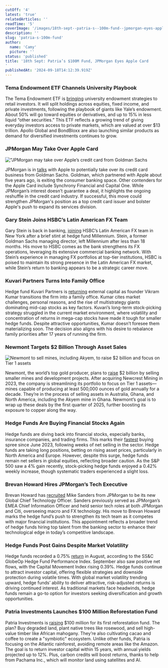```yaml
---
cutOff: '4'
latest: 'true'
relatedArticles: ''
readTime: '5'
coverImage: '/images/18th-sept--patria-s--100m-fund--jpmorgan-eyes-apple-card-a-c5Nz.jpg'
description: ''
slug: 'patria-s-100m-fund'
author:
  name: 'Camy'
  picture: ''
status: 'published'
title: '18th Sept: Patria’s $100M Fund, JPMorgan Eyes Apple Card
'
publishedAt: '2024-09-18T14:12:39.919Z'
---
```


### Tema Endowment ETF Channels University Playbook

The Tema Endowment ETF is [bringing](https://www.bnnbloomberg.ca/investing/etfs/2024/09/17/an-endowment-etf-plans-to-ride-wall-streets-private-asset-craze/) university endowment strategies to retail investors. It will split holdings across equities, fixed income, and private investments, following the playbook of giants like Yale’s endowment. About 50% will go toward equities or derivatives, and up to 15% in less liquid “other securities.” This ETF reflects a growing trend of giving everyday investors access to private markets, which are valued at over $13 trillion. Apollo Global and BondBloxx are also launching similar products as demand for diversified investments continues to grow.

### JPMorgan May Take Over Apple Card

!["JPMorgan may take over Apple’s credit card from Goldman Sachs](/images/18th-sept--patria-s--100m-fund--jpmorgan-eyes-apple-card-a-M1ND.jpg)

JPMorgan is in [talks](https://www.bnnbloomberg.ca/business/company-news/2024/09/17/jpmorgan-joins-suitors-for-apple-card-that-goldman-wants-to-shed/) with Apple to potentially take over its credit card business from Goldman Sachs. Goldman, which partnered with Apple about five years ago, is exiting the consumer banking space. Other contenders for the Apple Card include Synchrony Financial and Capital One. While JPMorgan’s interest doesn’t guarantee a deal, it highlights the ongoing reshuffle in the credit card industry. If successful, this move could strengthen JPMorgan's position as a top credit card issuer and bolster Apple's push to expand its services division.

### Gary Stein Joins HSBC’s Latin American FX Team

Gary Stein is back in banking, [joining](https://www.hedgeweek.com/ex-goldman-sachs-md-goes-back-to-banking-with-hsbc-after-brief-millennium-stay/#:~:text=Gary%20Stein%2C%20a%20former%20managing,a%20report%20by%20eFinancial%20Careers.) HSBC’s Latin American FX team in New York after a brief stint at hedge fund Millennium. Stein, a former Goldman Sachs managing director, left Millennium after less than 18 months. His move to HSBC comes as the bank strengthens its FX operations, leveraging its extensive commercial banking network. With Stein’s experience in managing FX portfolios at top-tier institutions, HSBC is poised to maintain its strong presence in the Latin American FX market, while Stein’s return to banking appears to be a strategic career move.

### Kuvari Partners Turns Into Family Office

Hedge fund Kuvari Partners is [returning](https://www.bnnbloomberg.ca/business/company-news/2024/09/17/vikram-kumars-hedge-fund-kuvari-to-return-external-capital/) external capital as founder Vikram Kumar transitions the firm into a family office. Kumar cites market challenges, personal reasons, and the rise of multistrategy giants dominating mid-cap stocks as key factors. Kuvari’s long-term stock-picking strategy struggled in the current market environment, where volatility and concentration of returns in mega-cap stocks have made it tough for smaller hedge funds. Despite attractive opportunities, Kumar doesn’t foresee them materializing soon. The decision also aligns with his desire to rebalance family priorities after 17 years of running the firm.

### Newmont Targets $2 Billion Through Asset Sales

![Newmont to sell mines, including Akyem, to raise $2 billion and focus on Tier 1 assets](/images/18th-sept--patria-s--100m-fund--jpmorgan-eyes-apple-card-b-c1OT.jpg)

Newmont, the world’s top gold producer, plans to [raise](https://www.bnnbloomberg.ca/investing/2024/09/17/newmont-is-on-track-to-get-at-least-2-billion-from-asset-sales-coo-says/) $2 billion by selling smaller mines and development projects. After acquiring Newcrest Mining in 2023, the company is streamlining its portfolio to focus on Tier 1 assets—mines capable of producing at least 500,000 ounces of gold annually for a decade. They’re in the process of selling assets in Australia, Ghana, and North America, including the Akyem mine in Ghana. Newmont’s goal is to wrap up these deals by the first quarter of 2025, further boosting its exposure to copper along the way.

### Hedge Funds Are Buying Financial Stocks Again

Hedge funds are diving back into financial stocks, especially banks, insurance companies, and trading firms. This marks their [fastest](https://www.hedgeweek.com/hedge-funds-switch-focus-to-financial-sector-stocks/#:~:text=Hedge%20funds%20have%20returned%20to,brokerage%20division%20at%20Goldman%20Sachs.) buying spree since June 2023, following weeks of net selling in the sector. Hedge funds are taking long positions, betting on rising asset prices, particularly in North America and Europe. However, despite this surge, hedge funds remain net sellers in global equities, reflecting broader caution. As the S&P 500 saw a 4% gain recently, stock-picking hedge funds enjoyed a 0.42% weekly increase, though systematic traders experienced a slight loss.

### Brevan Howard Hires JPMorgan’s Tech Executive

Brevan Howard has [recruited](https://www.hedgeweek.com/brevan-howard-taps-jpmorgan-technologist-for-cto-role/#:~:text=Brevan%20Howard%20has%20become%20the,a%20report%20by%20eFinancial%20Careers.) Mike Sanders from JPMorgan to be its new Global Chief Technology Officer. Sanders previously served as JPMorgan’s EMEA Chief Information Officer and held senior tech roles at both JPMorgan and Citi, overseeing macro and FX technology. His move to Brevan Howard marks the hedge fund’s push to strengthen its tech team as it competes with major financial institutions. This appointment reflects a broader trend of hedge funds hiring top talent from the banking sector to enhance their technological edge in today’s competitive landscape.

### Hedge Funds Post Gains Despite Market Volatility

Hedge funds recorded a 0.75% [return](https://www.hedgeweek.com/hedge-funds-up-0-75-in-august-says-ssc-globeop/#:~:text=Hedge%20funds%20advanced%200.75%25%20in,%2C%20advanced%200.39%25%20for%20September.) in August, according to the SS&C GlobeOp Hedge Fund Performance Index. September also saw positive net flows, with the Capital Movement Index rising 0.39%. Hedge funds continue to attract investor capital, offering flexible strategies and downside protection during volatile times. With global market volatility trending upward, hedge funds’ ability to deliver attractive, risk-adjusted returns is driving continued interest. As traditional markets face headwinds, hedge funds remain a go-to option for investors seeking diversification and growth opportunities.

### Patria Investments Launches $100 Million Reforestation Fund

Patria Investments is [raising](https://www.bnnbloomberg.ca/investing/commodities/2024/09/17/alternative-investment-firm-launches-brazil-reforestation-fund/) $100 million for its first reforestation fund. The plan? Buy degraded land, plant native trees like rosewood, and sell high-value timber like African mahogany. They’re also cultivating cacao and coffee to create a "symbiotic" ecosystem. Unlike other funds, Patria is focusing on the Atlantic rainforest, avoiding remote areas like the Amazon. The goal is to return investor capital within 15 years, with annual yields projected up to 12%. Plus, carbon credits will boost returns, thanks to help from Pachama Inc., which will monitor land using satellites and AI.